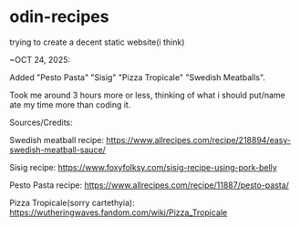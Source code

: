 # odin-recipes
trying to create a decent static website(i think)

~OCT 24, 2025:

Added "Pesto Pasta" "Sisig" "Pizza Tropicale" "Swedish Meatballs".

Took me around 3 hours more or less, thinking of what i should put/name ate my time more than coding it.

Sources/Credits: 

Swedish meatball recipe: https://www.allrecipes.com/recipe/218894/easy-swedish-meatball-sauce/

Sisig recipe: https://www.foxyfolksy.com/sisig-recipe-using-pork-belly

Pesto Pasta recipe: https://www.allrecipes.com/recipe/11887/pesto-pasta/

Pizza Tropicale(sorry cartethyia): https://wutheringwaves.fandom.com/wiki/Pizza_Tropicale